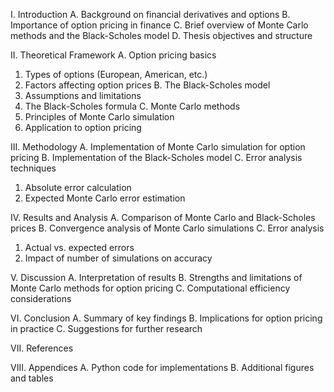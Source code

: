 I. Introduction
A. Background on financial derivatives and options
B. Importance of option pricing in finance
C. Brief overview of Monte Carlo methods and the Black-Scholes model
D. Thesis objectives and structure

II. Theoretical Framework
A. Option pricing basics
1. Types of options (European, American, etc.)
2. Factors affecting option prices
B. The Black-Scholes model
1. Assumptions and limitations
2. The Black-Scholes formula
C. Monte Carlo methods
1. Principles of Monte Carlo simulation
2. Application to option pricing

III. Methodology
A. Implementation of Monte Carlo simulation for option pricing
B. Implementation of the Black-Scholes model
C. Error analysis techniques
1. Absolute error calculation
2. Expected Monte Carlo error estimation

IV. Results and Analysis
A. Comparison of Monte Carlo and Black-Scholes prices
B. Convergence analysis of Monte Carlo simulations
C. Error analysis
1. Actual vs. expected errors
2. Impact of number of simulations on accuracy

V. Discussion
A. Interpretation of results
B. Strengths and limitations of Monte Carlo methods for option pricing
C. Computational efficiency considerations

VI. Conclusion
A. Summary of key findings
B. Implications for option pricing in practice
C. Suggestions for further research

VII. References

VIII. Appendices
A. Python code for implementations
B. Additional figures and tables